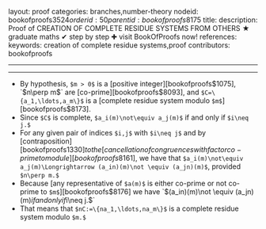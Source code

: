layout: proof
categories: branches,number-theory
nodeid: bookofproofs$3524
orderid: 50
parentid: bookofproofs$8175
title: 
description:  Proof of CREATION OF COMPLETE RESIDUE SYSTEMS FROM OTHERS &#9733; graduate maths &#10004; step by step &#10010; visit BookOfProofs now!
references: 
keywords: creation of complete residue systems,proof
contributors: bookofproofs

---


---

* By hypothesis, `$m > 0$` is a [positive integer][bookofproofs$1075], `$n\perp m$` are [co-prime][bookofproofs$8093], and `$C=\{a_1,\ldots,a_m\}$` is a [complete residue system modulo `$m$`][bookofproofs$8173].
* Since `$C$` is complete, `$a_i(m)\not\equiv a_j(m)$` if and only if `$i\neq j.$`
* For any given pair of indices `$i,j$` with `$i\neq j$` and by [contraposition][bookofproofs$1330] to the [cancellation of congruences with factor co-prime to module][bookofproofs$8161], we have that `$a_i(m)\not\equiv a_j(m)\Longrightarrow (a_in)(m)\not \equiv (a_jn)(m)$`, provided `$n\perp m.$`
* Because [any representative of `$a(m)$` is either co-prime or not co-prime to `$m$`][bookofproofs$8176] we have `$(a_in)(m)\not \equiv (a_jn)(m)$` if and only if `$i\neq j.$`
* That means that `$nC:=\{na_1,\ldots,na_m\}$` is a complete residue system modulo `$m.$`
